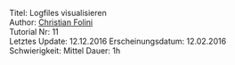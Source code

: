 Titel: Logfiles visualisieren  
Author: <a href="mailto:christian.folini@netnea.com">Christian Folini</a>  
Tutorial Nr: 11  
Letztes Update: 12.12.2016
Erscheinungsdatum: 12.02.2016  
Schwierigkeit: Mittel
Dauer: 1h  

